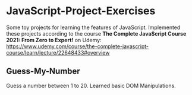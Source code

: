 # JavaScript-Project-Exercises

Some toy projects for learning the features of JavaScript.
Implemented these projects according to the course **The Complete JavaScript Course 2021: From Zero to Expert!** on Udemy:
https://www.udemy.com/course/the-complete-javascript-course/learn/lecture/22648433#overview

## Guess-My-Number
Guess a number between 1 to 20.
Learned basic DOM Manipulations.